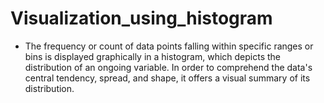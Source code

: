 # Visualization_using_histogram
- The frequency or count of data points falling within specific ranges or bins is displayed graphically in a histogram, which depicts the distribution of an ongoing variable. In order to comprehend the data's central tendency, spread, and shape, it offers a visual summary of its distribution.
